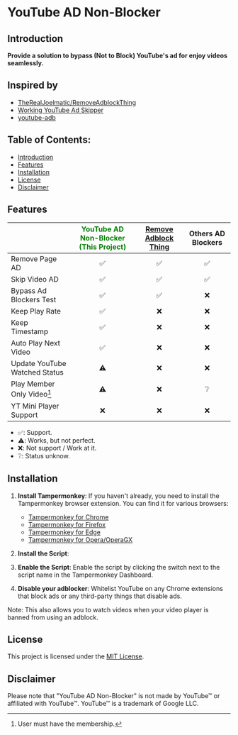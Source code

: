 # YouTube AD Non-Blocker

## Introduction

 **Provide a solution to bypass (Not to Block) YouTube's ad for enjoy videos seamlessly.**

## Inspired by
- [TheRealJoelmatic/RemoveAdblockThing](https://github.com/TheRealJoelmatic/RemoveAdblockThing/)
- [Working YouTube Ad Skipper](https://greasyfork.org/en/scripts/477383-working-youtube-ad-skipper)
- [youtube-adb](https://greasyfork.org/en/scripts/459541-youtube-adb/code)

## Table of Contents:

- [Introduction](#introduction)
- [Features](#features)
- [Installation](#installation)
- [License](#license)
- [Disclaimer](#disclaimer)

## Features

|          | <font color="green">YouTube AD Non-Blocker (This Project)</font> | [Remove Adblock Thing](https://github.com/TheRealJoelmatic/RemoveAdblockThing/) | Others AD Blockers |
|----------|:----------:|:----------:|:----------:|
|   Remove Page AD   |   ✅   |   ✅   |   ✅   |
|   Skip Video AD   |   ✅   |   ✅   |   ✅   |
|   Bypass Ad Blockers Test   |   ✅   |   ✅   |   ❌   |
|   Keep Play Rate   |   ✅   |   ❌   |   ❌   |
|   Keep Timestamp   |   ✅   |   ❌   |   ❌   |
|   Auto Play Next Video   |   ✅   |   ❌   |   ❌   |
|   Update YouTube Watched Status    |   ⚠️   |   ❌   |   ❌   |
|   Play Member Only Video[^1]   |   ⚠️   |   ❌   |   ❔   |
|   YT Mini Player Support   |   ❌   |   ❌   |   ❌   |

- ✅: Support.
- ⚠️: Works, but not perfect.
- ❌: Not support / Work at it.
- ❔: Status unknow.

[^1]: User must have the membership.

## Installation

1. **Install Tampermonkey**:
   If you haven't already, you need to install the Tampermonkey browser extension. You can find it for various browsers:
   - [Tampermonkey for Chrome](https://chrome.google.com/webstore/detail/tampermonkey/dhdgffkkebhmkfjojejmpbldmpobfkfo)
   - [Tampermonkey for Firefox](https://addons.mozilla.org/en-US/firefox/addon/tampermonkey/)
   - [Tampermonkey for Edge](https://microsoftedge.microsoft.com/addons/detail/tampermonkey/iikmkjmpaadaobahmlepeloendndfphd)
   - [Tampermonkey for Opera/OperaGX](https://addons.opera.com/en-gb/extensions/details/tampermonkey-beta/)

2. **Install the Script**:


3. **Enable the Script**:
   Enable the script by clicking the switch next to the script name in the Tampermonkey Dashboard.

4. **Disable your adblocker**:
   Whitelist YouTube on any Chrome extensions that block ads or any third-party things that disable ads.


Note: This also allows you to watch videos when your video player is banned from using an adblock.

## License

This project is licensed under the [MIT License](LICENSE).

## Disclaimer

Please note that "YouTube AD Non-Blocker" is not made by YouTube™ or affiliated with YouTube™. YouTube™ is a trademark of Google LLC.
